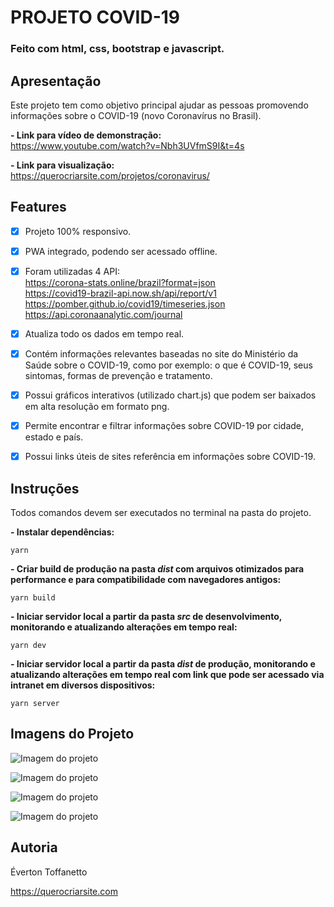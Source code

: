 # PROJETO COVID-19

### Feito com html, css, bootstrap e javascript.

## Apresentação

Este projeto tem como objetivo principal ajudar as pessoas promovendo informações sobre o COVID-19 (novo Coronavírus no Brasil).

<b>- Link para vídeo de demonstração:</b> <br>
https://www.youtube.com/watch?v=Nbh3UVfmS9I&t=4s

<b>- Link para visualização:</b> <br>
https://querocriarsite.com/projetos/coronavirus/ 

## Features

- [x] Projeto 100% responsivo.

- [x] PWA integrado, podendo ser acessado offline.

- [x] Foram utilizadas 4 API: <br>
https://corona-stats.online/brazil?format=json <br>
https://covid19-brazil-api.now.sh/api/report/v1 <br>
https://pomber.github.io/covid19/timeseries.json <br>
https://api.coronaanalytic.com/journal <br>

- [x] Atualiza todo os dados em tempo real.

- [x] Contém informações relevantes baseadas no site do Ministério da Saúde sobre o COVID-19, como por exemplo: o que é COVID-19, seus sintomas, formas de prevenção e tratamento.

- [x] Possui gráficos interativos (utilizado chart.js) que podem ser baixados em alta resolução em formato png.

- [x] Permite encontrar e filtrar informações sobre COVID-19 por cidade, estado e país.

- [x] Possui links úteis de sites referência em informações sobre COVID-19.

## Instruções

Todos comandos devem ser executados no terminal na pasta do projeto.

<b>- Instalar dependências:</b>

```
yarn
```

<b>- Criar build de produção na pasta *dist* com arquivos otimizados para performance e para compatibilidade com navegadores antigos:</b>

```
yarn build
```

<b>- Iniciar servidor local a partir da pasta *src* de desenvolvimento, monitorando e atualizando alterações em tempo real:</b>

```
yarn dev
```

<b>- Iniciar servidor local a partir da pasta *dist* de  produção, monitorando e atualizando alterações em tempo real com link que pode ser acessado via intranet em diversos dispositivos:</b>

```
yarn server
```

## Imagens do Projeto

![Imagem do projeto](https://github.com/querocriarsite/coronavirus/blob/master/screenshot/Screenshot1.jpg)

![Imagem do projeto](https://github.com/querocriarsite/coronavirus/blob/master/screenshot/Screenshot2.jpg)

![Imagem do projeto](https://github.com/querocriarsite/coronavirus/blob/master/screenshot/Screenshot3.jpg)

![Imagem do projeto](https://github.com/querocriarsite/coronavirus/blob/master/screenshot/Screenshot4.jpg)

## Autoria

Éverton Toffanetto

https://querocriarsite.com